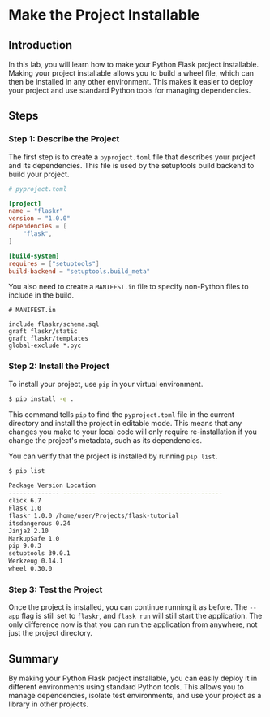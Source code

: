 # Make the Project Installable

## Introduction

In this lab, you will learn how to make your Python Flask project installable. Making your project installable allows you to build a wheel file, which can then be installed in any other environment. This makes it easier to deploy your project and use standard Python tools for managing dependencies.

## Steps

### Step 1: Describe the Project

The first step is to create a `pyproject.toml` file that describes your project and its dependencies. This file is used by the setuptools build backend to build your project.

```toml
# pyproject.toml

[project]
name = "flaskr"
version = "1.0.0"
dependencies = [
    "flask",
]

[build-system]
requires = ["setuptools"]
build-backend = "setuptools.build_meta"
```

You also need to create a `MANIFEST.in` file to specify non-Python files to include in the build.

```
# MANIFEST.in

include flaskr/schema.sql
graft flaskr/static
graft flaskr/templates
global-exclude *.pyc
```

### Step 2: Install the Project

To install your project, use `pip` in your virtual environment.

```bash
$ pip install -e .
```

This command tells `pip` to find the `pyproject.toml` file in the current directory and install the project in editable mode. This means that any changes you make to your local code will only require re-installation if you change the project's metadata, such as its dependencies.

You can verify that the project is installed by running `pip list`.

```bash
$ pip list

Package Version Location
-------------- --------- ----------------------------------
click 6.7
Flask 1.0
flaskr 1.0.0 /home/user/Projects/flask-tutorial
itsdangerous 0.24
Jinja2 2.10
MarkupSafe 1.0
pip 9.0.3
setuptools 39.0.1
Werkzeug 0.14.1
wheel 0.30.0
```

### Step 3: Test the Project

Once the project is installed, you can continue running it as before. The `--app` flag is still set to `flaskr`, and `flask run` will still start the application. The only difference now is that you can run the application from anywhere, not just the project directory.

## Summary

By making your Python Flask project installable, you can easily deploy it in different environments using standard Python tools. This allows you to manage dependencies, isolate test environments, and use your project as a library in other projects.
